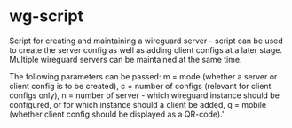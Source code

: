 # wg-script
Script for creating and maintaining a wireguard server - script can be used to create the server config as well as adding client configs at a later stage.
Multiple wireguard servers can be maintained at the same time.

The following parameters can be passed:
m = mode (whether a server or client config is to be created),
c = number of configs (relevant for client configs only),
n = number of server - which wireguard instance should be configured, or for which instance should a client be added,
q = mobile (whether client config should be displayed as a QR-code).'
